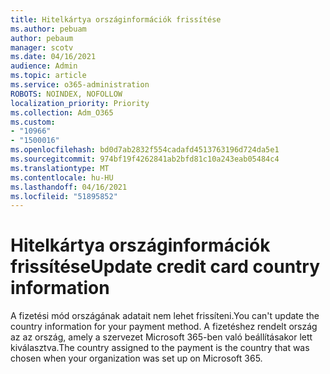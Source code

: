 ```yaml
---
title: Hitelkártya országinformációk frissítése
ms.author: pebuam
author: pebaum
manager: scotv
ms.date: 04/16/2021
audience: Admin
ms.topic: article
ms.service: o365-administration
ROBOTS: NOINDEX, NOFOLLOW
localization_priority: Priority
ms.collection: Adm_O365
ms.custom:
- "10966"
- "1500016"
ms.openlocfilehash: bd0d7ab2832f554cadafd4513763196d724da5e1
ms.sourcegitcommit: 974bf19f4262841ab2bfd81c10a243eab05484c4
ms.translationtype: MT
ms.contentlocale: hu-HU
ms.lasthandoff: 04/16/2021
ms.locfileid: "51895852"
---
```

# <a name="update-credit-card-country-information"></a><span data-ttu-id="9e8a3-102">Hitelkártya országinformációk frissítése</span><span class="sxs-lookup"><span data-stu-id="9e8a3-102">Update credit card country information</span></span>

<span data-ttu-id="9e8a3-103">A fizetési mód országának adatait nem lehet frissíteni.</span><span class="sxs-lookup"><span data-stu-id="9e8a3-103">You can't update the country information for your payment method.</span></span> <span data-ttu-id="9e8a3-104">A fizetéshez rendelt ország az az ország, amely a szervezet Microsoft 365-ben való beállításakor lett kiválasztva.</span><span class="sxs-lookup"><span data-stu-id="9e8a3-104">The country assigned to the payment is the country that was chosen when your organization was set up on Microsoft 365.</span></span> 